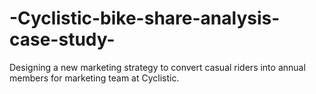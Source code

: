 # -Cyclistic-bike-share-analysis-case-study-
Designing a new marketing strategy to convert casual riders into annual members for marketing team at Cyclistic.

